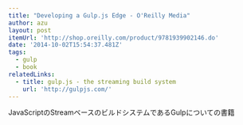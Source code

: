 ```yaml
---
title: "Developing a Gulp.js Edge - O'Reilly Media"
author: azu
layout: post
itemUrl: 'http://shop.oreilly.com/product/9781939902146.do'
date: '2014-10-02T15:54:37.481Z'
tags:
  - gulp
  - book
relatedLinks:
  - title: gulp.js - the streaming build system
    url: 'http://gulpjs.com/'
---
```

JavaScriptのStreamベースのビルドシステムであるGulpについての書籍
